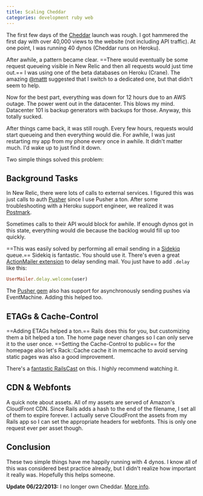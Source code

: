 ```yaml
---
title: Scaling Cheddar
categories: development ruby web
---
```


The first few days of the [Cheddar](http://cheddarapp.com) launch was rough. I got hammered the first day with over 40,000 views to the website (not including API traffic). At one point, I was running 40 dynos (Cheddar runs on Heroku).

After awhile, a pattern became clear. ==There would eventually be some request queueing visible in New Relic and then all requests would just time out.== I was using one of the beta databases on Heroku (Crane). The amazing [@mattt](http://twitter.com/mattt) suggested that I switch to a dedicated one, but that didn't seem to help.

Now for the best part, everything was down for 12 hours due to an AWS outage. The power went out in the datacenter. This blows my mind. Datacenter 101 is backup generators with backups for those. Anyway, this totally sucked.

After things came back, it was still rough. Every few hours, requests would start queueing and then everything would die. For awhile, I was just restarting my app from my phone every once in awhile. It didn't matter much. I'd wake up to just find it down.

Two simple things solved this problem:

## Background Tasks

In New Relic, there were lots of calls to external services. I figured this was just calls to auth [Pusher](http://pusher.com) since I use Pusher a ton. After some troubleshooting with a Heroku support engineer, we realized it was [Postmark](http://postmarkapp.com).

Sometimes calls to their API would block for awhile. If enough dynos got in this state, everything would die because the backlog would fill up too quickly.

==This was easily solved by performing all email sending in a [Sidekiq](https://github.com/mperham/sidekiq) queue.== Sidekiq is fantastic. You should use it. There's even a great [ActionMailer extension](https://github.com/mperham/sidekiq/wiki/Delayed-Extensions) to delay sending mail. You just have to add `.delay` like this:

``` ruby
UserMailer.delay.welcome(user)
```

The [Pusher gem](https://github.com/pusher/pusher-gem) also has support for asynchronously sending pushes via EventMachine. Adding this helped too.

## ETAGs & Cache-Control

==Adding ETAGs helped a ton.== Rails does this for you, but customizing them a bit helped a ton. The home page never changes so I can only serve it to the user once. ==Setting the Cache-Control to public== for the homepage also let's Rack::Cache cache it in memcache to avoid serving static pages was also a good improvement.

There's a [fantastic RailsCast](http://railscasts.com/episodes/321-http-caching) on this. I highly recommend watching it.

## CDN & Webfonts

A quick note about assets. All of my assets are served of Amazon's CloudFront CDN. Since Rails adds a hash to the end of the filename, I set all of them to expire forever. I actually serve CloudFront the assets from my Rails app so I can set the appropriate headers for webfonts. This is only one request ever per asset though.

## Conclusion

These two simple things have me happily running with 4 dynos. I know all of this was considered best practice already, but I didn't realize how important it really was. Hopefully this helps someone.

**Update 06/22/2013:** I no longer own Cheddar. [More info](http://soff.es/parting-ways-with-cheddar).
